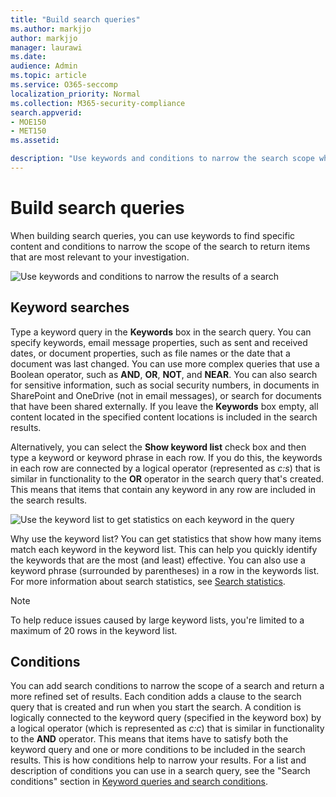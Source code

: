 ```yaml
---
title: "Build search queries"
ms.author: markjjo
author: markjjo
manager: laurawi
ms.date: 
audience: Admin
ms.topic: article
ms.service: O365-seccomp
localization_priority: Normal
ms.collection: M365-security-compliance 
search.appverid: 
- MOE150
- MET150
ms.assetid: 

description: "Use keywords and conditions to narrow the search scope when searching for data using Data Investigation in Microsoft 365."
---
```


# Build search queries

When building search queries, you can use keywords to find specific content and conditions to narrow the scope of the search to return items that are most relevant to your investigation.

![Use keywords and conditions to narrow the results of a search](media/SearchQueryBox.png)

## Keyword searches

Type a keyword query in the **Keywords** box in the search query. You can specify keywords, email message properties, such as sent and received dates, or document properties, such as file names or the date that a document was last changed. You can use more complex queries that use a Boolean operator, such as **AND**, **OR**, **NOT**, and **NEAR**. You can also search for sensitive information, such as social security numbers, in documents in SharePoint and OneDrive (not in email messages), or search for documents that have been shared externally. If you leave the **Keywords** box empty, all content located in the specified content locations is included in the search results.
    
Alternatively, you can select the **Show keyword list** check box and then type a keyword or keyword phrase in each row. If you do this, the keywords in each row are connected by a logical operator (represented as *c:s*) that is similar in functionality to the **OR** operator in the search query that's created. This means that items that contain any keyword in any row are included in the search results.

![Use the keyword list to get statistics on each keyword in the query](media/KeywordListSearch.png)

Why use the keyword list? You can get statistics that show how many items match each keyword in the keyword list. This can help you quickly identify the keywords that are the most (and least) effective. You can also use a keyword phrase (surrounded by parentheses) in a row in the keywords list. For more information about search statistics, see [Search statistics](search-statistics.md).

> [!NOTE]
> To help reduce issues caused by large keyword lists, you're limited to a maximum of 20 rows in the keyword list.

## Conditions
    
You can add search conditions to narrow the scope of a search and return a more refined set of results. Each condition adds a clause to the search query that is created and run when you start the search. A condition is logically connected to the keyword query (specified in the keyword box) by a logical operator (which is represented as *c:c*) that is similar in functionality to the **AND** operator. This means that items have to satisfy both the keyword query and one or more conditions to be included in the search results. This is how conditions help to narrow your results. For a list and description of conditions you can use in a search query, see the "Search conditions" section in [Keyword queries and search conditions](keyword-queries-and-search-conditions.md#search-conditions).
